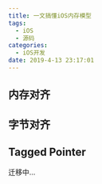 ```yaml
---
title: 一文搞懂iOS内存模型
tags:
  - iOS
  - 源码
categories:
  - iOS开发
date: 2019-4-13 23:17:01
---
```


## 内存对齐



## 字节对齐



## Tagged Pointer

<!-- more -->

迁移中...


